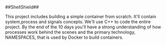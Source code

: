 ##ShellShield##

This project includes building a simple container from scratch.
It'll contain system,process and signals concepts. We'll use C++
to code the entire project. By the end of the 10 days you'll have
a strong understanding of how processes work behind the scenes and
the primary technology, NAMESPACES, that is used by Docker to
build containers.

